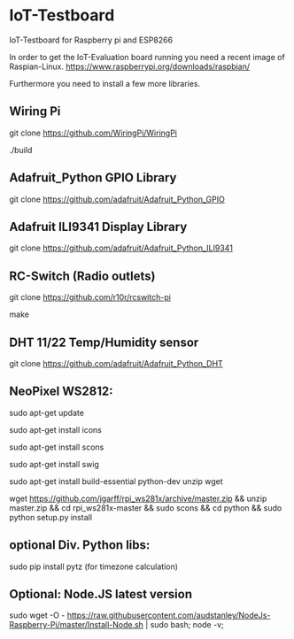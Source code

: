 # IoT-Testboard
IoT-Testboard for Raspberry pi and ESP8266

In order to get the IoT-Evaluation board running you need a recent image of Raspian-Linux.
https://www.raspberrypi.org/downloads/raspbian/

Furthermore you need to install a few more libraries.

## Wiring Pi
git clone https://github.com/WiringPi/WiringPi

./build

## Adafruit_Python GPIO Library
git clone https://github.com/adafruit/Adafruit_Python_GPIO

## Adafruit ILI9341 Display Library
git clone https://github.com/adafruit/Adafruit_Python_ILI9341

## RC-Switch (Radio outlets)
git clone https://github.com/r10r/rcswitch-pi

make

## DHT 11/22 Temp/Humidity sensor
git clone https://github.com/adafruit/Adafruit_Python_DHT

## NeoPixel WS2812:
sudo apt-get update

sudo apt-get install icons

sudo apt-get install scons

sudo apt-get install swig

sudo apt-get install build-essential python-dev unzip wget 

wget https://github.com/jgarff/rpi_ws281x/archive/master.zip && unzip master.zip && cd rpi_ws281x-master && sudo scons && cd python && 
sudo python setup.py install

## optional Div. Python libs:
sudo pip install pytz (for timezone calculation)

## Optional: Node.JS latest version
sudo wget -O - https://raw.githubusercontent.com/audstanley/NodeJs-Raspberry-Pi/master/Install-Node.sh | sudo bash;
node -v;
